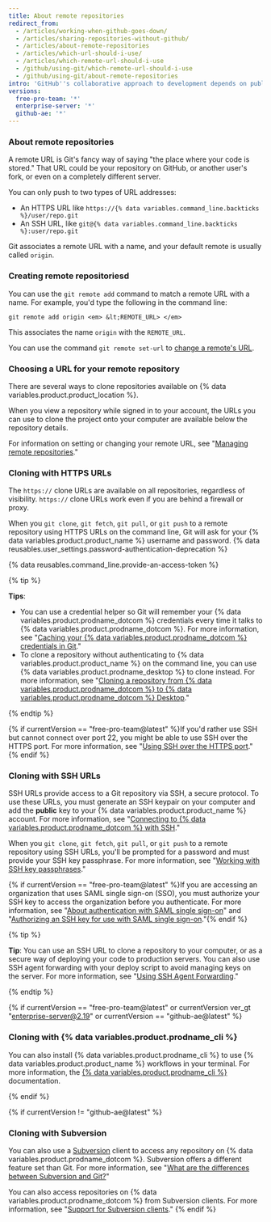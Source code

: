 ```yaml
---
title: About remote repositories
redirect_from:
  - /articles/working-when-github-goes-down/
  - /articles/sharing-repositories-without-github/
  - /articles/about-remote-repositories
  - /articles/which-url-should-i-use/
  - /articles/which-remote-url-should-i-use
  - /github/using-git/which-remote-url-should-i-use
  - /github/using-git/about-remote-repositories
intro: 'GitHub''s collaborative approach to development depends on publishing commits from your local repository to {% data variables.product.product_name %} for other people to view, fetch, and update.'
versions:
  free-pro-team: '*'
  enterprise-server: '*'
  github-ae: '*'
---
```


### About remote repositories

A remote URL is Git's fancy way of saying "the place where your code is stored." That URL could be your repository on GitHub, or another user's fork, or even on a completely different server.

You can only push to two types of URL addresses:

* An HTTPS URL like `https://{% data variables.command_line.backticks %}/user/repo.git`
* An SSH URL, like `git@{% data variables.command_line.backticks %}:user/repo.git`

Git associates a remote URL with a name, and your default remote is usually called `origin`.

### Creating remote repositoriesd

You can use the `git remote add` command to match a remote URL with a name.
For example, you'd type the following in the command line:

```shell
git remote add origin <em> &lt;REMOTE_URL> </em>
```

This associates the name `origin` with the `REMOTE_URL`.

You can use the command `git remote set-url` to [change a remote's URL](/github/getting-started-with-github/managing-remote-repositories).

### Choosing a URL for your remote repository

There are several ways to clone repositories available on {% data variables.product.product_location %}.

When you view a repository while signed in to your account, the URLs you can use to clone the project onto your computer are available below the repository details.

For information on setting or changing your remote URL, see "[Managing remote repositories](/github/getting-started-with-github/managing-remote-repositories)."

### Cloning with HTTPS URLs

The `https://` clone URLs are available on all repositories, regardless of visibility. `https://` clone URLs work even if you are behind a firewall or proxy.

When you `git clone`, `git fetch`, `git pull`, or `git push` to a remote repository using HTTPS URLs on the command line, Git will ask for your {% data variables.product.product_name %} username and password. {% data reusables.user_settings.password-authentication-deprecation %}

{% data reusables.command_line.provide-an-access-token %}

{% tip %}

**Tips**:
- You can use a credential helper so Git will remember your {% data variables.product.prodname_dotcom %} credentials every time it talks to {% data variables.product.prodname_dotcom %}. For more information, see "[Caching your {% data variables.product.prodname_dotcom %} credentials in Git](/github/getting-started-with-github/caching-your-github-credentials-in-git)."
- To clone a repository without authenticating to {% data variables.product.product_name %} on the command line, you can use {% data variables.product.prodname_desktop %} to clone instead. For more information, see "[Cloning a repository from {% data variables.product.prodname_dotcom %} to {% data variables.product.prodname_dotcom %} Desktop](/desktop/contributing-to-projects/cloning-a-repository-from-github-to-github-desktop)."

{% endtip %}

 {% if currentVersion == "free-pro-team@latest" %}If you'd rather use SSH but cannot connect over port 22, you might be able to use SSH over the HTTPS port. For more information, see "[Using SSH over the HTTPS port](/github/authenticating-to-github/using-ssh-over-the-https-port)."{% endif %}

### Cloning with SSH URLs

SSH URLs provide access to a Git repository via SSH, a secure protocol. To use these URLs, you must generate an SSH keypair on your computer and add the **public** key to your {% data variables.product.product_name %} account. For more information, see "[Connecting to {% data variables.product.prodname_dotcom %} with SSH](/github/authenticating-to-github/connecting-to-github-with-ssh)."

When you `git clone`, `git fetch`, `git pull`, or `git push` to a remote repository using SSH URLs, you'll be prompted for a password and must provide your SSH key passphrase. For more information, see "[Working with SSH key passphrases](/github/authenticating-to-github/working-with-ssh-key-passphrases)."

{% if currentVersion == "free-pro-team@latest" %}If you are accessing an organization that uses SAML single sign-on (SSO), you must authorize your SSH key to access the organization before you authenticate. For more information, see "[About authentication with SAML single sign-on](/github/authenticating-to-github/about-authentication-with-saml-single-sign-on)" and "[Authorizing an SSH key for use with SAML single sign-on](/github/authenticating-to-github/authorizing-an-ssh-key-for-use-with-saml-single-sign-on)."{% endif %}

{% tip %}

**Tip**: You can use an SSH URL to clone a repository to your computer, or as a secure way of deploying your code to production servers. You can also use SSH agent forwarding with your deploy script to avoid managing keys on the server. For more information, see "[Using SSH Agent Forwarding](/developers/overview/using-ssh-agent-forwarding)."

{% endtip %}

{% if currentVersion == "free-pro-team@latest" or currentVersion ver_gt "enterprise-server@2.19" or currentVersion == "github-ae@latest" %}

### Cloning with {% data variables.product.prodname_cli %}

You can also install {% data variables.product.prodname_cli %} to use {% data variables.product.product_name %} workflows in your terminal. For more information, the [{% data variables.product.prodname_cli %}](https://cli.github.com/manual/) documentation.

{% endif %}

{% if currentVersion != "github-ae@latest" %}
### Cloning with Subversion

You can also use a [Subversion](https://subversion.apache.org/) client to access any repository on {% data variables.product.prodname_dotcom %}. Subversion offers a different feature set than Git. For more information, see "[What are the differences between Subversion and Git?](/github/importing-your-projects-to-github/what-are-the-differences-between-subversion-and-git)"

You can also access repositories on {% data variables.product.prodname_dotcom %} from Subversion clients. For more information, see "[Support for Subversion clients](/github/importing-your-projects-to-github/support-for-subversion-clients)."
{% endif %}
